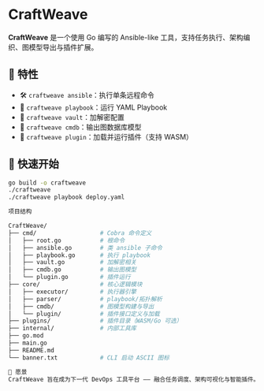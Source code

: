 # CraftWeave

**CraftWeave** 是一个使用 Go 编写的 Ansible-like 工具，支持任务执行、架构编织、图模型导出与插件扩展。

## 🧩 特性

- 🛠️ `craftweave ansible`：执行单条远程命令
- 📜 `craftweave playbook`：运行 YAML Playbook
- 🔐 `craftweave vault`：加解密配置
- 🧠 `craftweave cmdb`：输出图数据库模型
- 🧩 `craftweave plugin`：加载并运行插件（支持 WASM）

## 🚀 快速开始

```bash
go build -o craftweave
./craftweave
./craftweave playbook deploy.yaml

项目结构

CraftWeave/
├── cmd/                  # Cobra 命令定义
│   ├── root.go           # 根命令
│   ├── ansible.go        # 类 ansible 子命令
│   ├── playbook.go       # 执行 playbook
│   ├── vault.go          # 加解密相关
│   ├── cmdb.go           # 输出图模型
│   └── plugin.go         # 插件运行
├── core/                 # 核心逻辑模块
│   ├── executor/         # 执行器引擎
│   ├── parser/           # playbook/拓扑解析
│   ├── cmdb/             # 图模型构建与导出
│   └── plugin/           # 插件接口定义与加载
├── plugins/              # 插件目录（WASM/Go 可选）
├── internal/             # 内部工具库
├── go.mod
├── main.go
├── README.md
└── banner.txt            # CLI 启动 ASCII 图标

🔮 愿景
CraftWeave 旨在成为下一代 DevOps 工具平台 —— 融合任务调度、架构可视化与智能插件。
